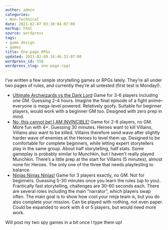 ```yaml
---
author: admin
categories:
- Non-Technical
date: 2021-02-07 03:30:04-07:00
markup: html
source: wordpress
tags:
- game design
- games
title: One-page RPGs
updated: 2021-02-09 18:46:33-07:00
wordpress_id: 558
wordpress_slug: one-page-rpgs
---
```

I’ve written a few simple storytelling games or RPGs lately. They’re all under two pages of rules, and currently they’re all untested (first test is Monday!).

-   [Ultimate Archwizards vs the Dark Lord][1] Game for 3-6 players including one GM. Guessing 2-4 hours. Imagine the final episode of a fight anime–everyone is mega-level powered. Relatively goofy. Suitable for beginner players, would work with a beginner GM too. Designed with zero prep in mind.
-   [No, this cannot be! I AM INVINCIBLE!][2] Game for 2-8 players, no GM. More fun with 4+. Guessing 30 minutes. Heroes want to kill Villains, Villains also want to be killed. Villains therefore send wave after slightly harder wave of enemies at the Heroes to level them up. Designed to be comfortable for complete beginners, while letting expert storytellers play in the same group. About half storytelling, half stats. Some gameplay is probably similar to Munchkin, but I haven’t really played Munchkin. There’s a little prep at the start for Villains (5 minutes), almost none for Heroes. The only one of the three that needs playtesting to balance.
-   [Ninjas Ninjas Ninjas!][3] Game for 3 players exactly, no GM. Not for beginners. Guessing 5-30 minutes once you learn the rules (up to you). Frantically fast storytelling, challenges are 30-60 seconds each. There are several roles including the main “narrator”, which players swap often. The main goal is to show how cool your ninja team is, but you do also complete your mission. Can be played with nothing, not even paper. Could be expanded to work with 4 or 5 players, but would need more work.

Will post my two spy games in a bit once I type them up!

[1]: https://za3k.com/archive/ultimate_archwizard.md
[2]: https://za3k.com/archive/invincible.md
[3]: https://za3k.com/archive/ninjas.md
